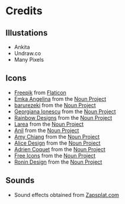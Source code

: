 # Credits

## Illustations

- Ankita
- Undraw.co
- Many Pixels

## Icons

- [Freepik](https://www.flaticon.com/authors/freepik) from [Flaticon](https://www.flaticon.com/)
- [Emka Angelina](https://thenounproject.com/jackmoyko/) from the [Noun Project](https://thenounproject.com)
- [barurezeki](https://thenounproject.com/barurezeki10/) from the [Noun Project](https://thenounproject.com)
- [Georgiana Ionescu](https://thenounproject.com/georgiana.ionescu/) from the [Noun Project](https://thenounproject.com)
- [Rainbow Designs](https://thenounproject.com/iahmadali26/) from the [Noun Project](https://thenounproject.com)
- [Larea](https://thenounproject.com/lareadesign) from the [Noun Project](https://thenounproject.com)
- [Anil](https://thenounproject.com/kiranshastry15) from the [Noun Project](https://thenounproject.com)
- [Amy Chiang](https://thenounproject.com/amyc) from the [Noun Project](https://thenounproject.com)
- [Alice Design](https://thenounproject.com/rose-alice-design) from the [Noun Project](https://thenounproject.com)
- [Adrien Coquet](https://thenounproject.com/coquet_adrien) from the [Noun Project](https://thenounproject.com)
- [Free Icons](https://thenounproject.com/engineeratanalysis) from the [Noun Project](https://thenounproject.com)
- [Ronin Design](https://thenounproject.com/ronindesign.id) from the [Noun Project](https://thenounproject.com)

## Sounds

- Sound effects obtained from [Zapsplat.com](https://www.zapsplat.com)
